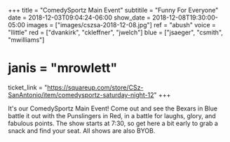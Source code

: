 +++
title = "ComedySportz Main Event"
subtitile = "Funny For Everyone"
date = 2018-12-03T09:04:24-06:00
show_date = 2018-12-08T19:30:00-05:00
images = ["images/cszsa-2018-12-08.jpg"]
ref = "abush"
voice = "llittle"
red = ["dvankirk", "ckleffner", "jwelch"]
blue = ["jsaeger", "csmith", "mwilliams"]
# janis = "mrowlett"


ticket_link = "https://squareup.com/store/CSz-SanAntonio/item/comedysportz-saturday-night-12"
+++

It's our ComedySportz Main Event! Come out and see the Bexars in Blue battle it out with the Punslingers in Red, in a battle for laughs, glory, and fabulous points. The show starts at 7:30, so get here a bit early to grab a snack and find your seat. All shows are also BYOB.
